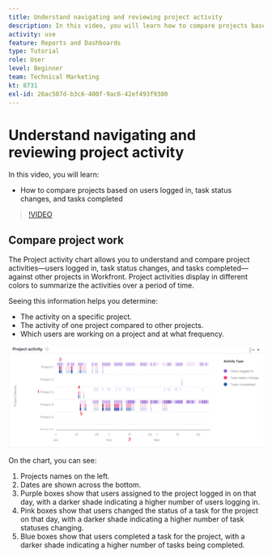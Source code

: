 ```yaml
---
title: Understand navigating and reviewing project activity
description: In this video, you will learn how to compare projects based on users logged in, task status changes, and tasks completed in [!DNL  Workfront].
activity: use
feature: Reports and Dashboards
type: Tutorial
role: User
level: Beginner
team: Technical Marketing
kt: 8731
exl-id: 26ac507d-b3c6-400f-9ac6-42ef493f9380
---
```

# Understand navigating and reviewing project activity

In this video, you will learn:

* How to compare projects based on users logged in, task status changes, and tasks completed

>[!VIDEO](https://video.tv.adobe.com/v/335049/?quality=12)

## Compare project work

The Project activity chart allows you to understand and compare project activities—users logged in, task status changes, and tasks completed—against other projects in Workfront. Project activities display in different colors to summarize the activities over a period of time.

Seeing this information helps you determine:

* The activity on a specific project.
* The activity of one project compared to other projects.
* Which users are working on a project and at what frequency.

![An image showing project activity with numbers on areas described in the bullets below](assets/section-2-5.png)

On the chart, you can see:

1. Projects names on the left.
1. Dates are shown across the bottom.
1. Purple boxes show that users assigned to the project logged in on that day, with a darker shade indicating a higher number of users logging in.
1. Pink boxes show that users changed the status of a task for the project on that day, with a darker shade indicating a higher number of task statuses changing.
1. Blue boxes show that users completed a task for the project, with a darker shade indicating a higher number of tasks being completed.
